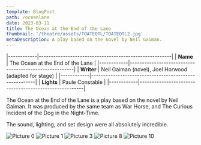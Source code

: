 ```yaml
---
template: BlogPost
path: /oceanlane
date: 2023-03-11
title: The Ocean at the End of the Lane
thumbnail: '/theatre/assets/TOATEOTL/TOATEOTL2.jpg'
metaDescription: A play based on the novel by Neil Gaiman.
---
```

|------------|-------------------------------------------------------|
| **Name**   | The Ocean at the End of the Lane                      |
|------------|-------------------------------------------------------|
| **Writer** | Neil Gaiman (novel), Joel Horwood (adapted for stage) |
|------------|-------------------------------------------------------|
| **Lights** | Paule Constable                                       |
|------------|-------------------------------------------------------|

The Ocean at the End of the Lane is a play based on the novel by Neil Gaiman. 
It was produced by the same team as War Horse, and The Curious Incident of the Dog in the Night-Time.

The sound, lighting, and set design were all absolutely incredible.

![Picture 0](/theatre/assets/TOATEOTL/TOATEOTL0.jpg)
![Picture 1](/theatre/assets/TOATEOTL/TOATEOTL1.jpg)
![Picture 3](/theatre/assets/TOATEOTL/TOATEOTL3.jpg)
![Picture 8](/theatre/assets/TOATEOTL/TOATEOTL8.jpg)
![Picture 10](/theatre/assets/TOATEOTL/TOATEOTL10.jpg)